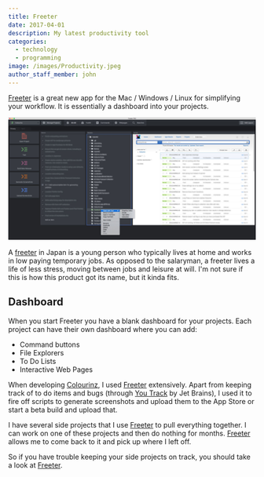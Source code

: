 ```yaml
---
title: Freeter
date: 2017-04-01
description: My latest productivity tool
categories:
  - technology
  - programming
image: /images/Productivity.jpeg
author_staff_member: john
---
```


[Freeter](https://freeter.io/) is a great new app for the Mac / Windows / Linux for simplifying your workflow. It is essentially a dashboard into your projects.

![Freeter](/images/Freeter.jpeg)

A [freeter](https://en.wikipedia.org/wiki/Freeter) in Japan is a young person who typically lives at home and works in low paying temporary jobs. As opposed to the salaryman, a freeter lives a life of less stress, moving between jobs and leisure at will. I'm not sure if this is how this product got its name, but it kinda fits.

## Dashboard

When you start Freeter you have a blank dashboard for your projects. Each project can have their own dashboard where you can add:
* Command buttons
* File Explorers
* To Do Lists
* Interactive Web Pages

When developing [Colourinz](/colourinz/), I used [Freeter](https://freeter.io/) extensively. Apart from keeping track of to do items and bugs (through [You Track](https://www.jetbrains.com/youtrack/) by Jet Brains), I used it to fire off scripts to generate screenshots and upload them to the App Store or start a beta build and upload that.

I have several side projects that I use [Freeter](https://freeter.io/) to pull everything together. I can work on one of these projects and then do nothing for months. [Freeter](https://freeter.io/) allows me to come back to it and pick up where I left off.

So if you have trouble keeping your side projects on track, you should take a look at [Freeter](https://freeter.io/).
